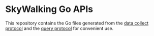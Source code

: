 # SkyWalking Go APIs

This repository contains the Go files generated from
the [data collect protocol](http://github.com/apache/skywalking-data-collect-protocol) and
the [query protocol](http://github.com/apache/skywalking-query-protocol) for convenient use.
